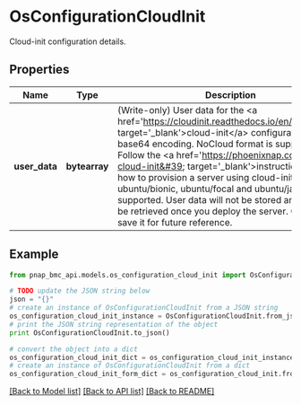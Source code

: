# OsConfigurationCloudInit

Cloud-init configuration details.

## Properties

Name | Type | Description | Notes
------------ | ------------- | ------------- | -------------
**user_data** | **bytearray** | (Write-only) User data for the &lt;a href&#x3D;&#39;https://cloudinit.readthedocs.io/en/latest/&#39; target&#x3D;&#39;_blank&#39;&gt;cloud-init&lt;/a&gt; configuration in base64 encoding. NoCloud format is supported. Follow the &lt;a href&#x3D;&#39;https://phoenixnap.com/kb/bmc-cloud-init&#39; target&#x3D;&#39;_blank&#39;&gt;instructions&lt;/a&gt; on how to provision a server using cloud-init. Only ubuntu/bionic, ubuntu/focal and ubuntu/jammy are supported. User data will not be stored and cannot be retrieved once you deploy the server. Copy and save it for future reference. | [optional] 

## Example

```python
from pnap_bmc_api.models.os_configuration_cloud_init import OsConfigurationCloudInit

# TODO update the JSON string below
json = "{}"
# create an instance of OsConfigurationCloudInit from a JSON string
os_configuration_cloud_init_instance = OsConfigurationCloudInit.from_json(json)
# print the JSON string representation of the object
print OsConfigurationCloudInit.to_json()

# convert the object into a dict
os_configuration_cloud_init_dict = os_configuration_cloud_init_instance.to_dict()
# create an instance of OsConfigurationCloudInit from a dict
os_configuration_cloud_init_form_dict = os_configuration_cloud_init.from_dict(os_configuration_cloud_init_dict)
```
[[Back to Model list]](../README.md#documentation-for-models) [[Back to API list]](../README.md#documentation-for-api-endpoints) [[Back to README]](../README.md)


